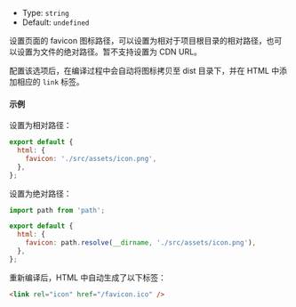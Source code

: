 - Type: `string`
- Default: `undefined`

设置页面的 favicon 图标路径，可以设置为相对于项目根目录的相对路径，也可以设置为文件的绝对路径。暂不支持设置为 CDN URL。

配置该选项后，在编译过程中会自动将图标拷贝至 dist 目录下，并在 HTML 中添加相应的 `link` 标签。

#### 示例

设置为相对路径：

```js
export default {
  html: {
    favicon: './src/assets/icon.png',
  },
};
```

设置为绝对路径：

```js
import path from 'path';

export default {
  html: {
    favicon: path.resolve(__dirname, './src/assets/icon.png'),
  },
};
```

重新编译后，HTML 中自动生成了以下标签：

```html
<link rel="icon" href="/favicon.ico" />
```
